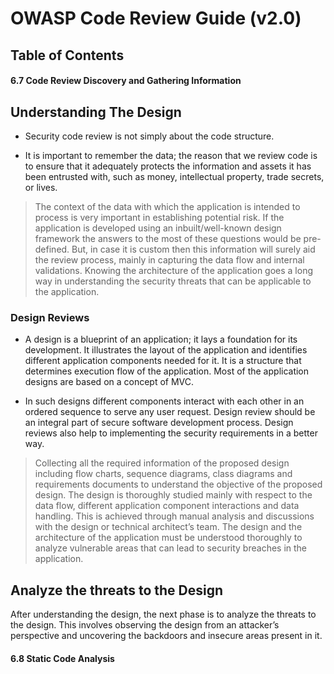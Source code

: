 # OWASP Code Review Guide (v2.0)

## Table of Contents

#### 6.7 Code Review Discovery and Gathering Information

## Understanding The Design

- Security code review is not simply about the code structure. 

- It is important to remember the data; the reason that
we review code is to ensure that it adequately protects the information and assets it has been entrusted with, such
as money, intellectual property, trade secrets, or lives. 
> The context of the data with which the application is intended
to process is very important in establishing potential risk. If the application is developed using an inbuilt/well-known
design framework the answers to the most of these questions would be pre-defined. But, in case it is custom then this
information will surely aid the review process, mainly in capturing the data flow and internal validations. Knowing
the architecture of the application goes a long way in understanding the security threats that can be applicable to
the application.

### Design Reviews
- A design is a blueprint of an application; it lays a foundation for its development. It illustrates the layout of the application
and identifies different application components needed for it. It is a structure that determines execution flow
of the application. Most of the application designs are based on a concept of MVC. 

- In such designs different components
interact with each other in an ordered sequence to serve any user request. Design review should be an integral
part of secure software development process. Design reviews also help to implementing the security requirements
in a better way.
> Collecting all the required information of the proposed design including flow charts, sequence diagrams, class diagrams
and requirements documents to understand the objective of the proposed design. The design is thoroughly
studied mainly with respect to the data flow, different application component interactions and data handling. This is
achieved through manual analysis and discussions with the design or technical architect’s team. The design and the
architecture of the application must be understood thoroughly to analyze vulnerable areas that can lead to security
breaches in the application.

## Analyze the threats to the Design
After understanding the design, the next phase is to analyze the threats to the design. This involves observing the
design from an attacker’s perspective and uncovering the backdoors and insecure areas present in it.

#### 6.8 Static Code Analysis
